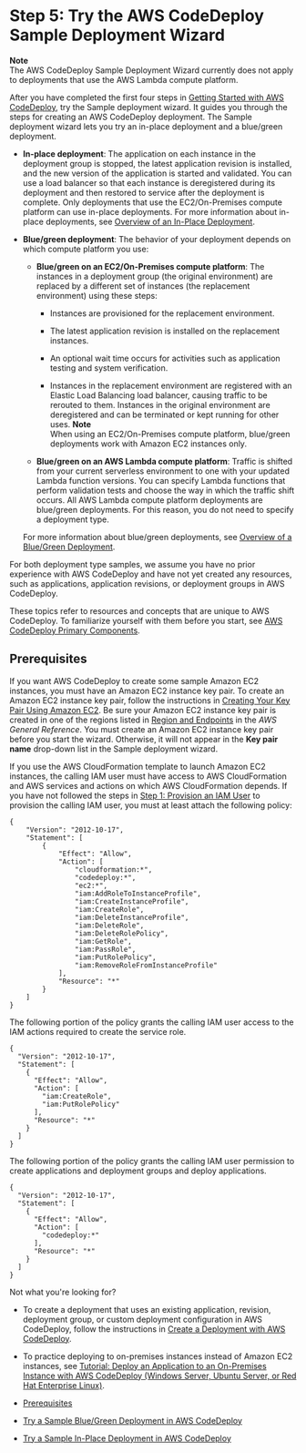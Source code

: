 # Step 5: Try the AWS CodeDeploy Sample Deployment Wizard<a name="getting-started-wizard"></a>

**Note**  
 The AWS CodeDeploy Sample Deployment Wizard currently does not apply to deployments that use the AWS Lambda compute platform\. 

After you have completed the first four steps in [Getting Started with AWS CodeDeploy](getting-started-codedeploy.md), try the Sample deployment wizard\. It guides you through the steps for creating an AWS CodeDeploy deployment\. The Sample deployment wizard lets you try an in\-place deployment and a blue/green deployment\. 

+ **In\-place deployment**: The application on each instance in the deployment group is stopped, the latest application revision is installed, and the new version of the application is started and validated\. You can use a load balancer so that each instance is deregistered during its deployment and then restored to service after the deployment is complete\. Only deployments that use the EC2/On\-Premises compute platform can use in\-place deployments\. For more information about in\-place deployments, see [Overview of an In\-Place Deployment](welcome.md#welcome-deployment-overview-in-place)\.

+ **Blue/green deployment**: The behavior of your deployment depends on which compute platform you use:

  + **Blue/green on an EC2/On\-Premises compute platform**: The instances in a deployment group \(the original environment\) are replaced by a different set of instances \(the replacement environment\) using these steps:

    + Instances are provisioned for the replacement environment\.

    + The latest application revision is installed on the replacement instances\.

    + An optional wait time occurs for activities such as application testing and system verification\.

    + Instances in the replacement environment are registered with an Elastic Load Balancing load balancer, causing traffic to be rerouted to them\. Instances in the original environment are deregistered and can be terminated or kept running for other uses\.
**Note**  
When using an EC2/On\-Premises compute platform, blue/green deployments work with Amazon EC2 instances only\.

  + **Blue/green on an AWS Lambda compute platform**: Traffic is shifted from your current serverless environment to one with your updated Lambda function versions\. You can specify Lambda functions that perform validation tests and choose the way in which the traffic shift occurs\. All AWS Lambda compute platform deployments are blue/green deployments\. For this reason, you do not need to specify a deployment type\. 

  For more information about blue/green deployments, see [Overview of a Blue/Green Deployment](welcome.md#welcome-deployment-overview-blue-green)\.

For both deployment type samples, we assume you have no prior experience with AWS CodeDeploy and have not yet created any resources, such as applications, application revisions, or deployment groups in AWS CodeDeploy\.

These topics refer to resources and concepts that are unique to AWS CodeDeploy\. To familiarize yourself with them before you start, see [AWS CodeDeploy Primary Components](primary-components.md)\. 

## Prerequisites<a name="getting-started-wizard-prerequisites"></a>

If you want AWS CodeDeploy to create some sample Amazon EC2 instances, you must have an Amazon EC2 instance key pair\. To create an Amazon EC2 instance key pair, follow the instructions in [Creating Your Key Pair Using Amazon EC2](http://docs.aws.amazon.com/AWSEC2/latest/UserGuide/ec2-key-pairs.html#having-ec2-create-your-key-pair)\. Be sure your Amazon EC2 instance key pair is created in one of the regions listed in [Region and Endpoints](http://docs.aws.amazon.com/general/latest/gr/rande.html#codedeploy_region) in the *AWS General Reference*\. You must create an Amazon EC2 instance key pair before you start the wizard\. Otherwise, it will not appear in the **Key pair name** drop\-down list in the Sample deployment wizard\.

If you use the AWS CloudFormation template to launch Amazon EC2 instances, the calling IAM user must have access to AWS CloudFormation and AWS services and actions on which AWS CloudFormation depends\. If you have not followed the steps in [Step 1: Provision an IAM User](getting-started-provision-user.md) to provision the calling IAM user, you must at least attach the following policy:

```
{
    "Version": "2012-10-17",
    "Statement": [
        {
            "Effect": "Allow",
            "Action": [
                "cloudformation:*",
                "codedeploy:*",
                "ec2:*",
                "iam:AddRoleToInstanceProfile",
                "iam:CreateInstanceProfile",
                "iam:CreateRole",
                "iam:DeleteInstanceProfile",
                "iam:DeleteRole",
                "iam:DeleteRolePolicy",
                "iam:GetRole",
                "iam:PassRole",
                "iam:PutRolePolicy",
                "iam:RemoveRoleFromInstanceProfile"
            ],
            "Resource": "*"
        }
    ]
}
```

The following portion of the policy grants the calling IAM user access to the IAM actions required to create the service role\. 

```
{
  "Version": "2012-10-17",
  "Statement": [
    {
      "Effect": "Allow",
      "Action": [
        "iam:CreateRole",
        "iam:PutRolePolicy"
      ],
      "Resource": "*"
    }
  ]
}
```

 The following portion of the policy grants the calling IAM user permission to create applications and deployment groups and deploy applications\. 

```
{
  "Version": "2012-10-17",
  "Statement": [
    {
      "Effect": "Allow",
      "Action": [
        "codedeploy:*"
      ],
      "Resource": "*"
    }
  ]
}
```

Not what you're looking for?

+ To create a deployment that uses an existing application, revision, deployment group, or custom deployment configuration in AWS CodeDeploy, follow the instructions in [Create a Deployment with AWS CodeDeploy](deployments-create.md)\.

+ To practice deploying to on\-premises instances instead of Amazon EC2 instances, see [Tutorial: Deploy an Application to an On\-Premises Instance with AWS CodeDeploy \(Windows Server, Ubuntu Server, or Red Hat Enterprise Linux\)](tutorials-on-premises-instance.md)\.


+ [Prerequisites](#getting-started-wizard-prerequisites)
+ [Try a Sample Blue/Green Deployment in AWS CodeDeploy](getting-started-wizard-blue-green.md)
+ [Try a Sample In\-Place Deployment in AWS CodeDeploy](getting-started-wizard-in-place.md)